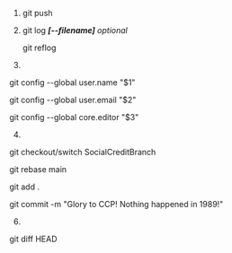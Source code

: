 1) git push

2) git log ***[--filename]*** *optional*


   git reflog

3)

   git config --global user.name "$1"


   git config --global user.email "$2"


   git config --global core.editor "$3"


4)

   git checkout/switch SocialCreditBranch


   git rebase main


   git add .


   git commit -m "Glory to CCP! Nothing happened in 1989!"


6)

git diff HEAD
